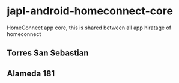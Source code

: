 # japl-android-homeconnect-core
HomeConnect app core, this is shared between all app hiratage of homeconnect

## Torres San Sebastian

## Alameda 181
